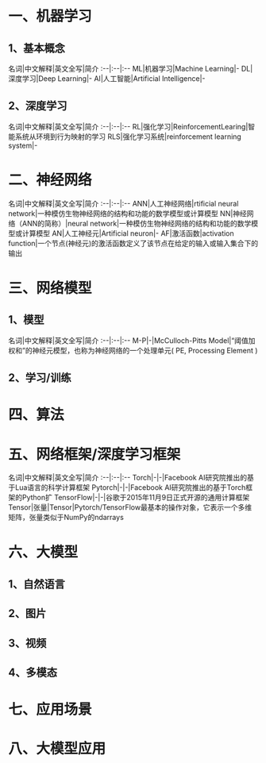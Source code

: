 # 一、机器学习

## 1、基本概念

名词|中文解释|英文全写|简介
:--|:--|:--
ML|机器学习|Machine Learning|-
DL|深度学习|Deep Learning|-
AI|人工智能|Artificial Intelligence|-

## 2、深度学习

名词|中文解释|英文全写|简介
:--|:--|:--
RL|强化学习|ReinforcementLearing|智能系统从环境到行为映射的学习
RLS|强化学习系统|reinforcement learning system|-




# 二、神经网络
名词|中文解释|英文全写|简介
:--|:--|:--
ANN|人工神经网络|rtificial neural network|一种模仿生物神经网络的结构和功能的数学模型或计算模型
NN|神经网络（ANN的简称）|neural network|一种模仿生物神经网络的结构和功能的数学模型或计算模型
AN|人工神经元|Artificial neuron|-
AF|激活函数|activation function|一个节点(神经元)的激活函数定义了该节点在给定的输入或输入集合下的输出


# 三、网络模型

## 1、模型
名词|中文解释|英文全写|简介
:--|:--|:--
M-P|-|McCulloch-Pitts Model|“阈值加权和”的神经元模型，也称为神经网络的一个处理单元( PE, Processing Element )

## 2、学习/训练



# 四、算法
# 五、网络框架/深度学习框架
名词|中文解释|英文全写|简介
:--|:--|:--
Torch|-|-|Facebook AI研究院推出的基于Lua语言的科学计算框架
Pytorch|-|-|Facebook AI研究院推出的基于Torch框架的Python扩
TensorFlow|-|-|谷歌于2015年11月9日正式开源的通用计算框架
Tensor|张量|Tensor|Pytorch/TensorFlow最基本的操作对象，它表示一个多维矩阵，张量类似于NumPy的ndarrays

# 六、大模型
## 1、自然语言
## 2、图片
## 3、视频
## 4、多模态

# 七、应用场景

# 八、大模型应用


